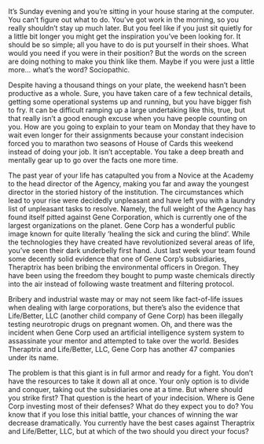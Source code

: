 It’s Sunday evening and you’re sitting in your house staring at the computer. You can’t figure out what to do. You’ve got work in the morning, so you really shouldn’t stay up much later. But you feel like if you just sit quietly for a little bit longer you might get the inspiration you’ve been looking for. It should be so simple; all you have to do is put yourself in their shoes. What would you need if you were in their position? But the words on the screen are doing nothing to make you think like them. Maybe if you were just a little more… what’s the word? Sociopathic. 

Despite having a thousand things on your plate, the weekend hasn’t been productive as a whole. Sure, you have taken care of a few technical details, getting some operational systems up and running, but you have bigger fish to fry. It can be difficult ramping up a large undertaking like this, true, but that really isn’t a good enough excuse when you have people counting on you. How are you going to explain to your team on Monday that they have to wait even longer for their assignments because your constant indecision forced you to marathon two seasons of House of Cards this weekend instead of doing your job. It isn’t acceptable. You take a deep breath and mentally gear up to go over the facts one more time. 

The past year of your life has catapulted you from a Novice at the Academy to the head director of the Agency, making you far and away the youngest director in the storied history of the institution. The circumstances which lead to your rise were decidedly unpleasant and have left you with a laundry list of unpleasant tasks to resolve. Namely, the full weight of the Agency has found itself pitted against Gene Corporation, which is currently one of the largest organizations on the planet. Gene Corp has a wonderful public image known for quite literally ‘healing the sick and curing the blind’. While the technologies they have created have revolutionized several areas of life, you’ve seen their dark underbelly first hand. Just last week your team found some decently solid evidence that one of Gene Corp’s subsidiaries, Theraptrix has been bribing the environmental officers in Oregon. They have been using the freedom they bought to pump waste chemicals directly into the air instead of following waste treatment and filtering protocol. 

Bribery and industrial waste may or may not seem like fact-of-life issues when dealing with large corporations, but there’s also the evidence that Life/Better, LLC (another child company of Gene Corp) has been illegally testing neurotropic drugs on pregnant women. Oh, and there was the incident when Gene Corp used an artificial intelligence system system to assassinate your mentor and attempted to take over the world. Besides Theraptrix and Life/Better, LLC, Gene Corp has another 47 companies under its name. 

The problem is that this giant is in full armor and ready for a fight. You don’t have the resources to take it down all at once. Your only option is to divide and conquer, taking out the subsidiaries one at a time. But where should you strike first? That question is the heart of your indecision. Where is Gene Corp investing most of their defenses? What do they expect you to do? You know that if you lose this initial battle, your chances of winning the war decrease dramatically. You currently have the best cases against Theraptrix and Life/Better, LLC, but at which of the two should you direct your focus?
